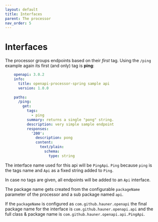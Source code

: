 ```yaml
---
layout: default
title: Interfaces
parent: The processor
nav_order: 5
---
```


# Interfaces

The processor groups endpoints based on their _first_ tag. Using the `/ping` example again its first
(and only) tag is **ping**: 

```yaml
    openapi: 3.0.2
    info:
      title: openapi-processor-spring sample api
      version: 1.0.0
    
    paths:
      /ping:
        get:
          tags:
            - ping
          summary: returns a single "pong" string.
          description: very simple sample endpoint
          responses:
            '200':
              description: pong
              content:
                text/plain:
                  schema:
                    type: string
```

The interface name used for this api will be `PingApi`. `Ping` because `ping` is the tags name and
`Api` as a fixed string added to `Ping`. 

In case no tags are given, all endpoints will be added to an `Api` interface.

The package name gets created from the configurable `packageName` parameter of the processor and a
sub package named `api`. 

If the `packageName` is configured as `com.github.hauner.openapi` the final package name for the 
interface is `com.github.hauner.openapi.api` and the full class & package name is 
`com.github.hauner.openapi.api.PingApi`.
